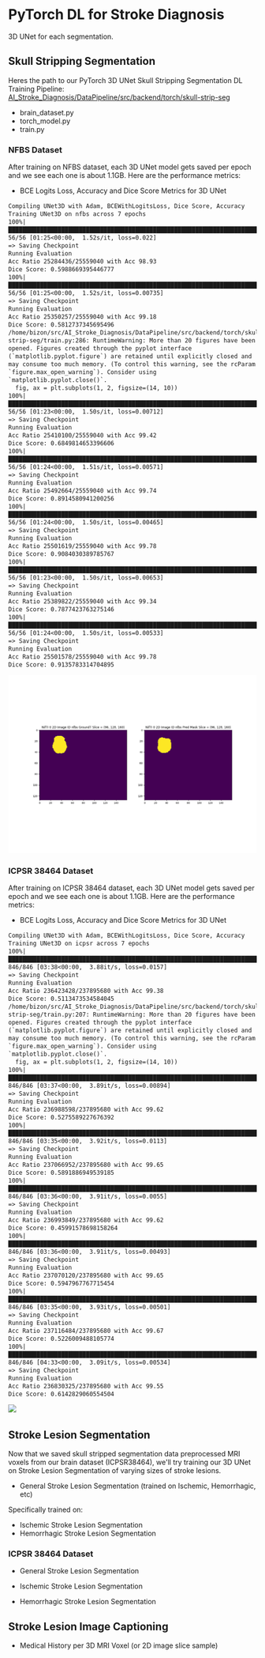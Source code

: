 # PyTorch DL for Stroke Diagnosis

3D UNet for each segmentation.

## Skull Stripping Segmentation

Heres the path to our PyTorch 3D UNet Skull Stripping Segmentation DL Training Pipeline: [AI_Stroke_Diagnosis/DataPipeline/src/backend/torch/skull-strip-seg](skull-strip-seg)

- brain_dataset.py
- torch_model.py
- train.py

### NFBS Dataset

After training on NFBS dataset, each 3D UNet model gets saved per epoch and we see each one is about 1.1GB. Here are the performance metrics:

- BCE Logits Loss, Accuracy and Dice Score Metrics for 3D UNet

~~~
Compiling UNet3D with Adam, BCEWithLogitsLoss, Dice Score, Accuracy
Training UNet3D on nfbs across 7 epochs
100%|█████████████████████████████████████████████████████████████████████████████████████████████████████████████████████| 56/56 [01:25<00:00,  1.52s/it, loss=0.022]
=> Saving Checkpoint
Running Evaluation
Acc Ratio 25284436/25559040 with Acc 98.93
Dice Score: 0.5988669395446777
100%|███████████████████████████████████████████████████████████████████████████████████████████████████████████████████| 56/56 [01:25<00:00,  1.52s/it, loss=0.00735]
=> Saving Checkpoint
Running Evaluation
Acc Ratio 25350257/25559040 with Acc 99.18
Dice Score: 0.5812737345695496
/home/bizon/src/AI_Stroke_Diagnosis/DataPipeline/src/backend/torch/skull-strip-seg/train.py:286: RuntimeWarning: More than 20 figures have been opened. Figures created through the pyplot interface (`matplotlib.pyplot.figure`) are retained until explicitly closed and may consume too much memory. (To control this warning, see the rcParam `figure.max_open_warning`). Consider using `matplotlib.pyplot.close()`.
  fig, ax = plt.subplots(1, 2, figsize=(14, 10))
100%|███████████████████████████████████████████████████████████████████████████████████████████████████████████████████| 56/56 [01:23<00:00,  1.50s/it, loss=0.00712]
=> Saving Checkpoint
Running Evaluation
Acc Ratio 25410100/25559040 with Acc 99.42
Dice Score: 0.6849814653396606
100%|███████████████████████████████████████████████████████████████████████████████████████████████████████████████████| 56/56 [01:24<00:00,  1.51s/it, loss=0.00571]
=> Saving Checkpoint
Running Evaluation
Acc Ratio 25492664/25559040 with Acc 99.74
Dice Score: 0.8914580941200256
100%|███████████████████████████████████████████████████████████████████████████████████████████████████████████████████| 56/56 [01:24<00:00,  1.50s/it, loss=0.00465]
=> Saving Checkpoint
Running Evaluation
Acc Ratio 25501619/25559040 with Acc 99.78
Dice Score: 0.9084030389785767
100%|███████████████████████████████████████████████████████████████████████████████████████████████████████████████████| 56/56 [01:23<00:00,  1.50s/it, loss=0.00653]
=> Saving Checkpoint
Running Evaluation
Acc Ratio 25389822/25559040 with Acc 99.34
Dice Score: 0.7877423763275146
100%|███████████████████████████████████████████████████████████████████████████████████████████████████████████████████| 56/56 [01:24<00:00,  1.50s/it, loss=0.00533]
=> Saving Checkpoint
Running Evaluation
Acc Ratio 25501578/25559040 with Acc 99.78
Dice Score: 0.9135783314704895
~~~

![](skull-strip-seg/saved_seg_slices/brain_ssseg_id_0_slice_48_skull_strip_seg.png)

### ICPSR 38464 Dataset

After training on ICPSR 38464 dataset, each 3D UNet model gets saved per epoch and we see each one is about 1.1GB. Here are the performance metrics:

- BCE Logits Loss, Accuracy and Dice Score Metrics for 3D UNet

~~~
Compiling UNet3D with Adam, BCEWithLogitsLoss, Dice Score, Accuracy
Training UNet3D on icpsr across 7 epochs
100%|██████████████████████████████████████████████████████████████████████████████████████████████████████████████████| 846/846 [03:38<00:00,  3.88it/s, loss=0.0157]
=> Saving Checkpoint
Running Evaluation
Acc Ratio 236423428/237895680 with Acc 99.38
Dice Score: 0.5113473534584045
/home/bizon/src/AI_Stroke_Diagnosis/DataPipeline/src/backend/torch/skull-strip-seg/train.py:207: RuntimeWarning: More than 20 figures have been opened. Figures created through the pyplot interface (`matplotlib.pyplot.figure`) are retained until explicitly closed and may consume too much memory. (To control this warning, see the rcParam `figure.max_open_warning`). Consider using `matplotlib.pyplot.close()`.
  fig, ax = plt.subplots(1, 2, figsize=(14, 10))
100%|█████████████████████████████████████████████████████████████████████████████████████████████████████████████████| 846/846 [03:37<00:00,  3.89it/s, loss=0.00894]
=> Saving Checkpoint
Running Evaluation
Acc Ratio 236988598/237895680 with Acc 99.62
Dice Score: 0.5275589227676392
100%|██████████████████████████████████████████████████████████████████████████████████████████████████████████████████| 846/846 [03:35<00:00,  3.92it/s, loss=0.0113]
=> Saving Checkpoint
Running Evaluation
Acc Ratio 237066952/237895680 with Acc 99.65
Dice Score: 0.5891886949539185
100%|██████████████████████████████████████████████████████████████████████████████████████████████████████████████████| 846/846 [03:36<00:00,  3.91it/s, loss=0.0055]
=> Saving Checkpoint
Running Evaluation
Acc Ratio 236993849/237895680 with Acc 99.62
Dice Score: 0.45991578698158264
100%|█████████████████████████████████████████████████████████████████████████████████████████████████████████████████| 846/846 [03:36<00:00,  3.91it/s, loss=0.00493]
=> Saving Checkpoint
Running Evaluation
Acc Ratio 237070120/237895680 with Acc 99.65
Dice Score: 0.5947967767715454
100%|█████████████████████████████████████████████████████████████████████████████████████████████████████████████████| 846/846 [03:35<00:00,  3.93it/s, loss=0.00501]
=> Saving Checkpoint
Running Evaluation
Acc Ratio 237116484/237895680 with Acc 99.67
Dice Score: 0.5226009488105774
100%|█████████████████████████████████████████████████████████████████████████████████████████████████████████████████| 846/846 [04:33<00:00,  3.09it/s, loss=0.00534]
=> Saving Checkpoint
Running Evaluation
Acc Ratio 236830325/237895680 with Acc 99.55
Dice Score: 0.6142829060554504
~~~

![](skull-strip-seg/icpsr/saved_seg_slices/700/brain_ssseg_id_38_slice_10_skull_strip_seg.png)

## Stroke Lesion Segmentation

Now that we saved skull stripped segmentation data preprocessed MRI voxels from our brain dataset (ICPSR38464), we'll try training our 3D UNet on Stroke Lesion Segmentation of varying sizes of stroke lesions.

- General Stroke Lesion Segmentation (trained on Ischemic, Hemorrhagic, etc)

Specifically trained on:

- Ischemic Stroke Lesion Segmentation
- Hemorrhagic Stroke Lesion Segmentation

### ICPSR 38464 Dataset

- General Stroke Lesion Segmentation



- Ischemic Stroke Lesion Segmentation

- Hemorrhagic Stroke Lesion Segmentation

## Stroke Lesion Image Captioning

- Medical History per 3D MRI Voxel (or 2D image slice sample)